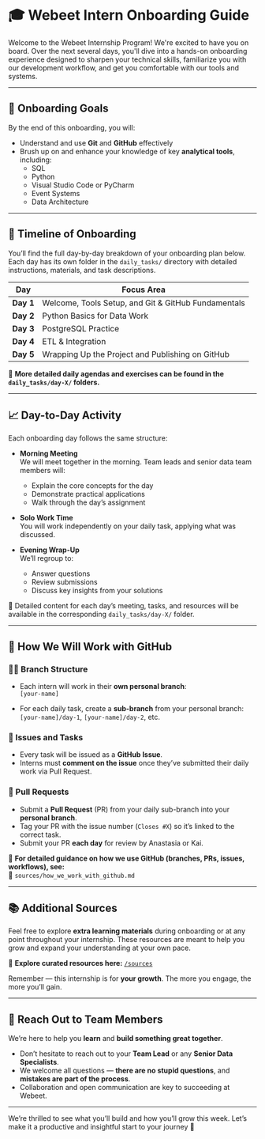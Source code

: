 # 🎓 Webeet Intern Onboarding Guide

Welcome to the Webeet Internship Program! We're excited to have you on board. Over the next several days, you'll dive into a hands-on onboarding experience designed to sharpen your technical skills, familiarize you with our development workflow, and get you comfortable with our tools and systems.

---

## 🥅 Onboarding Goals

By the end of this onboarding, you will:

- Understand and use **Git** and **GitHub** effectively
- Brush up on and enhance your knowledge of key **analytical tools**, including:
  - SQL
  - Python
  - Visual Studio Code or PyCharm
  - Event Systems
  - Data Architecture

---

## 📅 Timeline of Onboarding

You’ll find the full day-by-day breakdown of your onboarding plan below. Each day has its own folder in the `daily_tasks/` directory with detailed instructions, materials, and task descriptions.

| Day | Focus Area |
|---|---|
| **Day 1** | Welcome, Tools Setup, and Git & GitHub Fundamentals |
| **Day 2** | Python Basics for Data Work |
| **Day 3** | PostgreSQL Practice |
| **Day 4** | ETL & Integration |
| **Day 5** | Wrapping Up the Project and Publishing on GitHub |


🔎 **More detailed daily agendas and exercises can be found in the `daily_tasks/day-X/` folders.**

---

## 📈 Day-to-Day Activity

Each onboarding day follows the same structure:

- **Morning Meeting**  
  We will meet together in the morning. Team leads and senior data team members will:
  - Explain the core concepts for the day
  - Demonstrate practical applications
  - Walk through the day’s assignment

- **Solo Work Time**  
  You will work independently on your daily task, applying what was discussed.

- **Evening Wrap-Up**  
  We’ll regroup to:
  - Answer questions
  - Review submissions
  - Discuss key insights from your solutions

📂 Detailed content for each day’s meeting, tasks, and resources will be available in the corresponding `daily_tasks/day-X/` folder.

---

## 🔧 How We Will Work with GitHub

### 🧑‍💻 Branch Structure

- Each intern will work in their **own personal branch**:  
  `[your-name]`
  
- For each daily task, create a **sub-branch** from your personal branch:  
  `[your-name]/day-1`, `[your-name]/day-2`, etc.

### 📝 Issues and Tasks

- Every task will be issued as a **GitHub Issue**.
- Interns must **comment on the issue** once they’ve submitted their daily work via Pull Request.

### 🔁 Pull Requests

- Submit a **Pull Request** (PR) from your daily sub-branch into your **personal branch**.
- Tag your PR with the issue number (`Closes #X`) so it’s linked to the correct task.
- Submit your PR **each day** for review by Anastasia or Kai.

🔗 **For detailed guidance on how we use GitHub (branches, PRs, issues, workflows), see:**  
📁 `sources/how_we_work_with_github.md`

---


## 📚 Additional Sources

Feel free to explore **extra learning materials** during onboarding or at any point throughout your internship. These resources are meant to help you grow and expand your understanding at your own pace.

📁 **Explore curated resources here:** [`/sources`](./sources)

Remember — this internship is for **your growth**. The more you engage, the more you’ll gain.

---

## 🤝 Reach Out to Team Members

We’re here to help you **learn** and **build something great together**.

- Don’t hesitate to reach out to your **Team Lead** or any **Senior Data Specialists**.
- We welcome all questions — **there are no stupid questions**, and **mistakes are part of the process**.
- Collaboration and open communication are key to succeeding at Webeet.
---
We’re thrilled to see what you’ll build and how you’ll grow this week. Let’s make it a productive and insightful start to your journey 🚀
